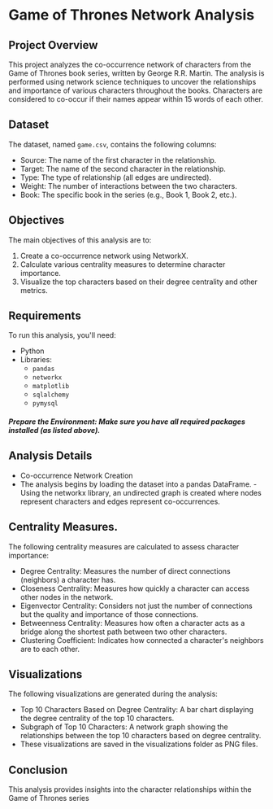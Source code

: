 # Game of Thrones Network Analysis

## Project Overview

This project analyzes the co-occurrence network of characters from the Game of Thrones book series, written by George R.R. Martin. The analysis is performed using network science techniques to uncover the relationships and importance of various characters throughout the books. Characters are considered to co-occur if their names appear within 15 words of each other.

## Dataset

The dataset, named `game.csv`, contains the following columns:

- Source: The name of the first character in the relationship.
- Target: The name of the second character in the relationship.
- Type: The type of relationship (all edges are undirected).
- Weight: The number of interactions between the two characters.
- Book: The specific book in the series (e.g., Book 1, Book 2, etc.).
  
## Objectives
The main objectives of this analysis are to:

1. Create a co-occurrence network using NetworkX.
2. Calculate various centrality measures to determine character importance.
3. Visualize the top characters based on their degree centrality and other metrics.

## Requirements

To run this analysis, you'll need:

- Python
- Libraries:
  - `pandas`
  - `networkx`
  - `matplotlib`
  - `sqlalchemy`
  - `pymysql`
##### Prepare the Environment: Make sure you have all required packages installed (as listed above).
## Analysis Details
- Co-occurrence Network Creation
- The analysis begins by loading the dataset into a pandas DataFrame.
-Using the networkx library, an undirected graph is created where nodes represent characters and edges represent co-occurrences.
## Centrality Measures.

The following centrality measures are calculated to assess character importance:

- Degree Centrality: Measures the number of direct connections (neighbors) a character has.
- Closeness Centrality: Measures how quickly a character can access other nodes in the network.
- Eigenvector Centrality: Considers not just the number of connections but the quality and importance of those connections.
- Betweenness Centrality: Measures how often a character acts as a bridge along the shortest path between two other characters.
- Clustering Coefficient: Indicates how connected a character's neighbors are to each other.

## Visualizations
The following visualizations are generated during the analysis:

- Top 10 Characters Based on Degree Centrality: A bar chart displaying the degree centrality of the top 10 characters.
- Subgraph of Top 10 Characters: A network graph showing the relationships between the top 10 characters based on degree centrality.
- These visualizations are saved in the visualizations folder as PNG files.
## Conclusion
This analysis provides insights into the character relationships within the Game of Thrones series
